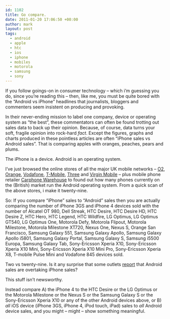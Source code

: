 ```yaml
---
id: 1102
title: Go compare.
date: 2011-01-20 17:06:50 +00:00
author: mark
layout: post
tags:
  - android
  - apple
  - htc
  - ios
  - iphone
  - mobiles
  - motorola
  - samsung
  - sony
---
```

If you follow goings-on in consumer technology &#8211; which i&#8217;m guessing you do, since you&#8217;re reading this &#8211; then, like me, you must be quite bored with the &#8220;Android vs iPhone&#8221; headlines that journalists, bloggers and commenters seem insistent on producing and provoking.

In their never-ending mission to label one company, device or operating system as &#8220;the best&#8221;, these commentators can often be found trotting out sales data to back up their opinion. Because, of course, data turns your soft, fragile opinion into rock-hard _fact_. Except the figures, graphs and charts produced in these pointless articles are often &#8220;iPhone sales vs Android sales&#8221;. That is comparing apples with oranges, peaches, pears and plums.

The iPhone is a device. Android is an operating system.

I&#8217;ve just browsed the online stores of all the major UK mobile networks &#8211; [O2](http://shop.o2.co.uk/mobile_phones/Pay_Monthly/all_phones/all_brands), [Orange](http://shop.orange.co.uk/mobile-phones/all), [Vodafone](http://www.vodafone.co.uk/personal/mobile-phones/index.htm), [T-Mobile](http://www.t-mobile.co.uk/shop/android-smartphones/), [Three](http://www.three.co.uk/Phones/Android) and [Virgin Mobile](http://www.virginmobile.com/vm/home.do) &#8211; plus mobile phone retailer [Carphone Warehouse](http://www.carphonewarehouse.com/mobiles/android) to found out how many phones currently on the (British) market run the Android operating system. From a quick scan of the above stores, i make it twenty-nine.

So: If you compare &#8220;iPhone&#8221; sales to &#8220;Android&#8221; sales then you are actually comparing the number of iPhone 3GS and iPhone 4 devices sold with the number of Alcatel OT 980, Dell Streak, HTC Desire, HTC Desire HD, HTC Desire Z, HTC Hero, HTC Legend, HTC Wildfire, LG Optimus, LG Optimus GT540, LG Optimus One, Motorola Defy, Motorola Flipout, Motorola Milestone, Motorola Milestone XT720, Nexus One, Nexus S, Orange San Francisco, Samsung Galaxy 551, Samsung Galaxy Apollo, Samsung Galaxy Apollo i5801, Samsung Galaxy Portal, Samsung Galaxy S, Samsung i5500 Europa, Samsung Galaxy Tab, Sony-Ericsson Xperia X10, Sony-Ericsson Xperia X10 Mini, Sony-Ericsson Xperia X10 Mini Pro, Sony-Ericsson Xperia X8, T-mobile Pulse Mini and Vodafone 845 devices sold.

Two vs twenty-nine. Is it any surprise that some outlets [report](http://www.guardian.co.uk/business/2011/jan/18/carphone-warehouse-mobile-phone-sales) that Android sales are overtaking iPhone sales?

This stuff isn&#8217;t newsworthy.

Instead compare A) the iPhone 4 to the HTC Desire or the LG Optimus or the Motorola Milestone or the Nexus S or the Samsung Galaxy S or the Sony-Ericsson Xperia X10 or any of the other Android devices above, or B) _all_ iOS device (iPhone 3GS, iPhone 4, iPod touch, iPad) sales to _all_ Android device sales, and you might &#8211; might &#8211; show something meaningful.

